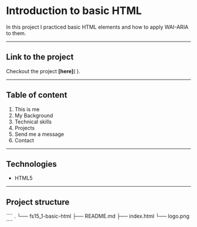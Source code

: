 # Introduction to basic HTML

In this project I practiced basic HTML elements and how to apply WAI-ARIA to them.

---

## Link to the project

Checkout the project **[here]**( ).

---

## Table of content

1. This is me
2. My Background
3. Technical skills
4. Projects
5. Send me a message
6. Contact

---
## Technologies

- HTML5

---
## Project structure

´´´´
.
└── fs15_1-basic-html
    ├── README.md
    ├── index.html
    └── logo.png
´´´´
